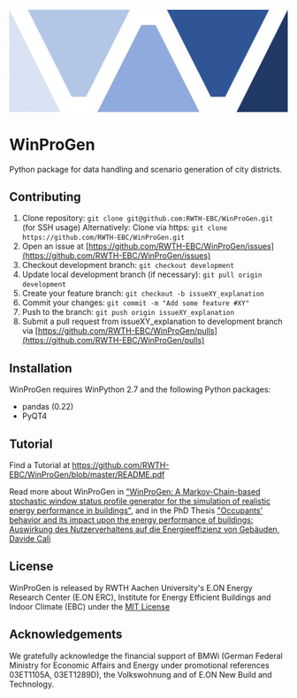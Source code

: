 ![E.ON EBC RWTH Aachen University](./icons/logo.png)


# WinProGen

Python package for data handling and scenario generation of city districts.

## Contributing

1. Clone repository: `git clone git@github.com:RWTH-EBC/WinProGen.git` (for SSH usage)
Alternatively: Clone via https: `git clone https://github.com/RWTH-EBC/WinProGen.git`
2. Open an issue at [https://github.com/RWTH-EBC/WinProGen/issues](https://github.com/RWTH-EBC/WinProGen/issues)
3. Checkout development branch: `git checkout development` 
4. Update local development branch (if necessary): `git pull origin development`
5. Create your feature branch: `git checkout -b issueXY_explanation`
6. Commit your changes: `git commit -m "Add some feature #XY"`
7. Push to the branch: `git push origin issueXY_explanation`
8. Submit a pull request from issueXY_explanation to development branch via [https://github.com/RWTH-EBC/WinProGen/pulls](https://github.com/RWTH-EBC/WinProGen/pulls)

## Installation

WinProGen requires WinPython 2.7 and the following Python packages:
- pandas (0.22)
- PyQT4


## Tutorial

Find a Tutorial at https://github.com/RWTH-EBC/WinProGen/blob/master/README.pdf

Read more about WinProGen in ["WinProGen: A Markov-Chain-based stochastic window status profile generator for the simulation of realistic energy performance in buildings"](https://www.sciencedirect.com/science/article/pii/S0360132318301835), 
and in the PhD Thesis ["Occupants’ behavior and its impact upon the energy performance of buildings: Auswirkung des Nutzerverhaltens auf die Energieeffizienz von Gebäuden, Davide Calì](https://publications.rwth-aachen.de/record/677868/files/677868.pdf)

## License

WinProGen is released by RWTH Aachen University's E.ON Energy Research Center (E.ON ERC),
Institute for Energy Efficient Buildings and Indoor Climate (EBC)
under the [MIT License](https://opensource.org/licenses/MIT)

## Acknowledgements

We gratefully acknowledge the financial support of BMWi (German Federal Ministry for Economic Affairs and Energy under promotional references 03ET1105A, 03ET1289D), the Volkswohnung and of E.ON New Build and Technology.
